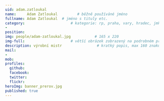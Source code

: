 ```yaml
---
uid: adam.zatloukal
name:     Adam Zatloukal         # běžně používáné jméno
fullname: Adam Zatloukal  # jméno s tituly etc.
category:                     # kategorie: rp, praha, vary, hradec, jmk, senat
- 
position:
img: people/adam-zatloukal.jpg           # 165 x 220
img-full:                     # větší obrázek zobrazený na podrobném profilu
description: výrobní mistr                # kratký popis, max 160 znaků
mail:
- 
mob:         
profiles:
  github:
  facebook:       
  twitter:        
  flickr:       
heroImg: banner_prerov.jpg
published: true
---
```

